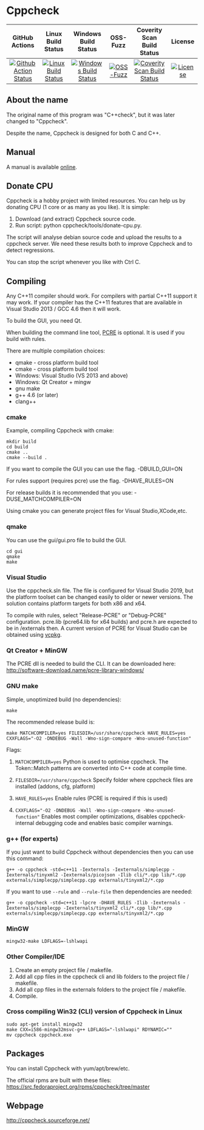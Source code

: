 # **Cppcheck** 

|GitHub Actions|Linux Build Status|Windows Build Status|OSS-Fuzz|Coverity Scan Build Status|License|
|:-:|:--:|:--:|:--:|:--:|:-:|
|[![Github Action Status](https://github.com/danmar/cppcheck/workflows/CI/badge.svg)](https://github.com/danmar/cppcheck/actions?query=workflow%3ACI)|[![Linux Build Status](https://img.shields.io/travis/danmar/cppcheck/main.svg?label=Linux%20build)](https://travis-ci.org/danmar/cppcheck)|[![Windows Build Status](https://img.shields.io/appveyor/ci/danmar/cppcheck/main.svg?label=Windows%20build)](https://ci.appveyor.com/project/danmar/cppcheck/branch/main)|[![OSS-Fuzz](https://oss-fuzz-build-logs.storage.googleapis.com/badges/cppcheck.svg)](https://bugs.chromium.org/p/oss-fuzz/issues/list?sort=-opened&can=1&q=proj:cppcheck)|[![Coverity Scan Build Status](https://img.shields.io/coverity/scan/512.svg)](https://scan.coverity.com/projects/512)|[![License](https://img.shields.io/badge/license-GPL3.0-blue.svg)](https://opensource.org/licenses/GPL-3.0) 

## About the name

The original name of this program was "C++check", but it was later changed to "Cppcheck".

Despite the name, Cppcheck is designed for both C and C++.

## Manual

A manual is available [online](http://cppcheck.sourceforge.net/manual.pdf).

## Donate CPU

Cppcheck is a hobby project with limited resources. You can help us by donating CPU (1 core or as many as you like). It is simple:

 1. Download (and extract) Cppcheck source code.
 2. Run script: python cppcheck/tools/donate-cpu.py.

The script will analyse debian source code and upload the results to a cppcheck server. We need these results both to improve Cppcheck and to detect regressions.

You can stop the script whenever you like with Ctrl C.

## Compiling

Any C++11 compiler should work. For compilers with partial C++11 support it may work. If your compiler has the C++11 features that are available in Visual Studio 2013 / GCC 4.6 then it will work.

To build the GUI, you need Qt.

When building the command line tool, [PCRE](http://www.pcre.org/) is optional. It is used if you build with rules.

There are multiple compilation choices:
* qmake - cross platform build tool
* cmake - cross platform build tool
* Windows: Visual Studio (VS 2013 and above)
* Windows: Qt Creator + mingw
* gnu make
* g++ 4.6 (or later)
* clang++

### cmake

Example, compiling Cppcheck with cmake:

```shell
mkdir build
cd build
cmake ..
cmake --build .
```

If you want to compile the GUI you can use the flag.
-DBUILD_GUI=ON

For rules support (requires pcre) use the flag.
-DHAVE_RULES=ON

For release builds it is recommended that you use:
-DUSE_MATCHCOMPILER=ON

Using cmake you can generate project files for Visual Studio,XCode,etc.

### qmake

You can use the gui/gui.pro file to build the GUI.

```shell
cd gui
qmake
make
```

### Visual Studio

Use the cppcheck.sln file. The file is configured for Visual Studio 2019, but the platform toolset can be changed easily to older or newer versions. The solution contains platform targets for both x86 and x64.

To compile with rules, select "Release-PCRE" or "Debug-PCRE" configuration. pcre.lib (pcre64.lib for x64 builds) and pcre.h are expected to be in /externals then. A current version of PCRE for Visual Studio can be obtained using [vcpkg](https://github.com/microsoft/vcpkg).

### Qt Creator + MinGW

The PCRE dll is needed to build the CLI. It can be downloaded here:
http://software-download.name/pcre-library-windows/

### GNU make

Simple, unoptimized build (no dependencies):

```shell
make
```

The recommended release build is:

```shell
make MATCHCOMPILER=yes FILESDIR=/usr/share/cppcheck HAVE_RULES=yes CXXFLAGS="-O2 -DNDEBUG -Wall -Wno-sign-compare -Wno-unused-function"
```

Flags:

1.  `MATCHCOMPILER=yes`
    Python is used to optimise cppcheck. The Token::Match patterns are converted into C++ code at compile time.

2.  `FILESDIR=/usr/share/cppcheck`
    Specify folder where cppcheck files are installed (addons, cfg, platform)

3.  `HAVE_RULES=yes`
    Enable rules (PCRE is required if this is used)

4.  `CXXFLAGS="-O2 -DNDEBUG -Wall -Wno-sign-compare -Wno-unused-function"`
    Enables most compiler optimizations, disables cppcheck-internal debugging code and enables basic compiler warnings.

### g++ (for experts)

If you just want to build Cppcheck without dependencies then you can use this command:

```shell
g++ -o cppcheck -std=c++11 -Iexternals -Iexternals/simplecpp -Iexternals/tinyxml2 -Iexternals/picojson -Ilib cli/*.cpp lib/*.cpp externals/simplecpp/simplecpp.cpp externals/tinyxml2/*.cpp
```

If you want to use `--rule` and `--rule-file` then dependencies are needed:

```shell
g++ -o cppcheck -std=c++11 -lpcre -DHAVE_RULES -Ilib -Iexternals -Iexternals/simplecpp -Iexternals/tinyxml2 cli/*.cpp lib/*.cpp externals/simplecpp/simplecpp.cpp externals/tinyxml2/*.cpp
```

### MinGW

```shell
mingw32-make LDFLAGS=-lshlwapi
```

### Other Compiler/IDE

1. Create an empty project file / makefile.
2. Add all cpp files in the cppcheck cli and lib folders to the project file / makefile.
3. Add all cpp files in the externals folders to the project file / makefile.
4. Compile.

### Cross compiling Win32 (CLI) version of Cppcheck in Linux

```shell
sudo apt-get install mingw32
make CXX=i586-mingw32msvc-g++ LDFLAGS="-lshlwapi" RDYNAMIC=""
mv cppcheck cppcheck.exe
```

## Packages

You can install Cppcheck with yum/apt/brew/etc.

The official rpms are built with these files:
https://src.fedoraproject.org/rpms/cppcheck/tree/master

## Webpage

http://cppcheck.sourceforge.net/

